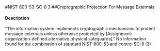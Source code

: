 #NIST-800-53-SC-8 3
##Cryptographic Protection For Message Externals
#### Description
"The information system implements cryptographic mechanisms to protect message externals unless otherwise protected by [Assignment: organization-defined alternative physical safeguards]."
No information found for the combination of standard NIST-800-53 and control SC-8 (3)
